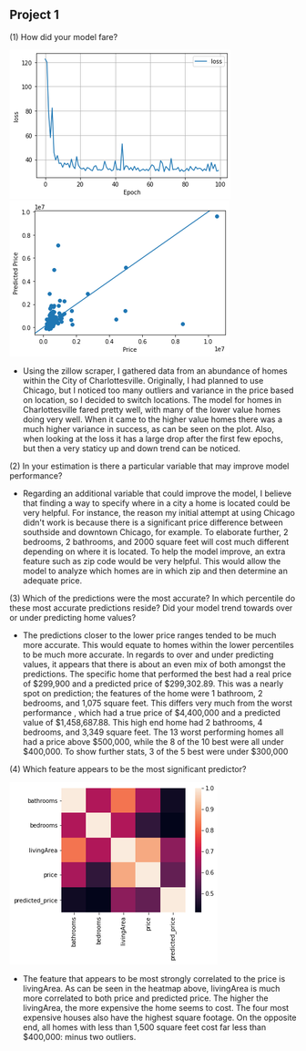 ## Project 1

(1) How did your model fare?

![img_15.png](img_15.png)
![img_18.png](img_18.png)
-  Using the zillow scraper, I gathered data from an abundance of homes within the City of Charlottesville. Originally, I
had planned to use Chicago, but I noticed too many outliers and variance in the price based on location, so I decided to 
   switch locations. The model for homes in Charlottesville fared pretty well, with many of the lower value homes 
   doing very well. When it came to the higher value homes there was a much higher variance in success, as can be seen
   on the plot. Also, when looking at the loss it has a large drop after the first few epochs, but then a very staticy
   up and down trend can be noticed.

(2) In your estimation is there a particular variable that may improve model performance?

-  Regarding an additional variable that could improve the model, I believe that finding a way to specify where in a
city a home is located could be very helpful. For instance, the reason my initial attempt at using Chicago didn't work
   is because there is a significant price difference between southside and downtown Chicago, for example. To elaborate
   further, 2 bedrooms, 2 bathrooms, and 2000 square feet will cost much different depending on where it is located. 
   To help the model improve, an extra feature such as zip code would be very helpful. This would allow the model to 
   analyze which homes are in which zip and then determine an adequate price. 

(3) Which of the predictions were the most accurate? In which percentile do these most accurate predictions reside?
Did your model trend towards over or under predicting home values?

-  The predictions closer to the lower price ranges tended to be much more accurate. This would equate to homes within
the lower percentiles to be much more accurate. In regards to over and under predicting values, it appears that there is
   about an even mix of both amongst the predictions. The specific home that performed the best had a real price of
   $299,900 and a predicted price of $299,302.89. This was a nearly spot on prediction; the features of the home were
   1 bathroom, 2 bedrooms, and 1,075 square feet. This differs very much from the worst performance , which had a true
   price of $4,400,000 and a predicted value of $1,458,687.88. This high end home had 2 bathrooms, 4 bedrooms, and 3,349
   square feet. The 13 worst performing homes all had a price above $500,000, while the 8 of the 10 best were all under
   $400,000. To show further stats, 3 of the 5 best were under $300,000

(4) Which feature appears to be the most significant predictor?

![img_11.png](img_11.png)
- The feature that appears to be most strongly correlated to the price is livingArea. As can be seen in the heatmap
above, livingArea is much more correlated to both price and predicted price. The higher the livingArea, the more
  expensive the home seems to cost. The four most expensive houses also have the highest square footage. On the 
  opposite end, all homes with less than 1,500 square feet cost far less than $400,000: minus two outliers. 
 
